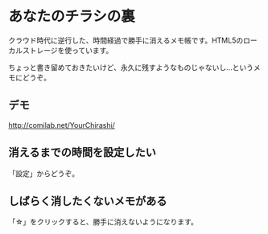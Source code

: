 # あなたのチラシの裏
クラウド時代に逆行した、時間経過で勝手に消えるメモ帳です。HTML5のローカルストレージを使っています。

ちょっと書き留めておきたいけど、永久に残すようなものじゃないし…というメモにどうぞ。

## デモ
http://comilab.net/YourChirashi/

## 消えるまでの時間を設定したい
「設定」からどうぞ。

## しばらく消したくないメモがある
「☆」をクリックすると、勝手に消えないようになります。